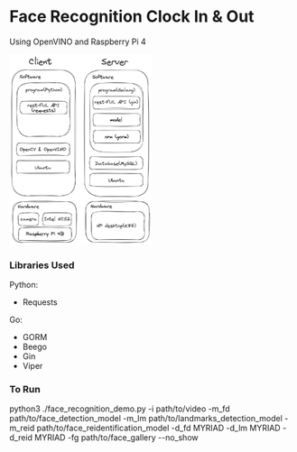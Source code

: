 # Face Recognition Clock In & Out

Using OpenVINO and Raspberry Pi 4

<img src="https://github.com/rainyyyan/face_recognition_clock_in_out/blob/master/images/excalidraw.png?raw=true78-ddfe8c3412a7.png" width=50% height=50%>

### Libraries Used

Python: 

- Requests

Go:

- GORM
- Beego
- Gin
- Viper

### To Run

python3 ./face_recognition_demo.py -i path/to/video -m_fd path/to/face_detection_model -m_lm path/to/landmarks_detection_model -m_reid path/to/face_reidentification_model -d_fd MYRIAD -d_lm MYRIAD -d_reid MYRIAD -fg path/to/face_gallery --no_show
